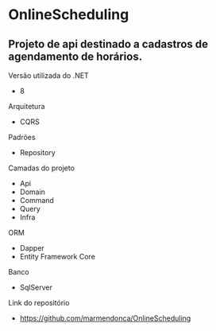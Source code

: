 # OnlineScheduling
## Projeto de api destinado a cadastros de agendamento de horários.

Versão utilizada do .NET
- 8

Arquitetura
- CQRS

Padrões
- Repository

Camadas do projeto
- Api
- Domain
- Command
- Query
- Infra

ORM
- Dapper
- Entity Framework Core

Banco
- SqlServer

Link do repositório
- https://github.com/marmendonca/OnlineScheduling

